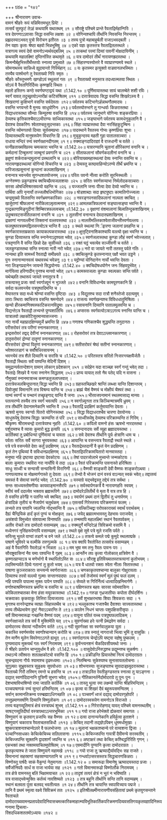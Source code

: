 +++
title = "१४२"

+++
श्रीनारायण उवाच-  
वामनं श्रीहरेः रूपं यन्निमित्तमभूत् प्रिये! ।  
तत्सर्वं सुस्फुटं तेऽहं कथयामि यथातथम् ॥१ ॥
सौराष्ट्रे पश्चिमे प्रान्ते रैवताद्रिर्महान्गिरिः ।  
यत्र देवगणाऽऽवासाः सिद्धा वसन्ति लक्षशः ॥२ ॥
योगिन्यश्चापि तीर्थानि निवसन्ति निरन्तरम् ।  
प्रह्लादस्याऽभवत् पुत्रो विरोचन इतीरतः ॥३ ॥
तस्य पुत्रो महाबाहुर्बली राजाऽभवद्बली ।  
तेन यज्ञाः कृताः श्रेष्ठा बहवो भिन्नभूमिषु ॥४ ॥
एको यज्ञः कृतस्तत्र रैवताद्रितलस्थले ।  
यत्रागत्य स्वयं देवो वामनोऽभ्यर्थयद्बलिम् ॥५ ॥
तत्कथां परमां दिव्यां पावनीं मोक्षदायिनीम् ।  
कथयामि महालक्ष्मि! तृप्तिर्नास्ति कथामृते ॥६ ॥
यत्र दामोदरं तीर्थं नारायणह्रदस्तथा ।  
किमन्यैर्बहुभिस्तीर्थैस्तयोः स्नात्वा प्रमुच्यते ॥७ ॥
सिंहारण्यस्योत्तरे वै व्याघ्रारण्यमये स्थले ।  
सोमनाथस्य सान्निध्ये ह्युदयान्तो गिरिर्महान् ॥८ ॥
यः कृतस्मर इत्युक्तो वाडवानलभस्मितः ।  
तस्यैव पार्श्वभागे तु रेवताख्यो गिरिः स्मृतः ।  
श्रीहरेः कौस्तुभमणेः खण्डोऽयं स्थूलतां गतः ॥९ ॥
रैवताख्यो मनुस्तत्र तदध्यात्मतया स्थितः ।  
सोऽयं वै रैवतगिरिर्दिव्यः कृष्णहृदि स्थितः ।  
महतो हस्तिनः कण्ठे स्वर्णघण्टाद्वयं यथा ॥1.142.१० ॥
पूर्णिमायास्तथा सायं चालम्बेते शशी रविः ।  
स्वर्गं यावत् तदुच्छ्रायोऽन्तरीक्षं कटिसंश्रितम् ॥११ ॥
दत्तात्रेयादयः सिद्धा वसन्ति शिखरेऽस्य वै ।  
शिखराणां कुक्षिभागे वसन्ति सर्वदेवताः ॥१२॥
पर्वतस्य कटिभागेऽर्हन्नाथगौतमादयः ।  
वसन्ति भगवन्तो वै मुनयः साधुयोगिनः ॥१३॥
पर्वतस्योरुभागे तु गान्धर्वाः किन्नरास्तथा ।  
विद्याधरास्तथा सौम्याः किम्पुरुषा वसन्ति हि ॥१४॥
पर्वतस्य जानुभागे योगिन्यः शङ्करप्रियाः ।  
देव्यश्च कृत्तिकाश्चैवाऽऽभीराण्यः साध्विकास्तथा ॥१५॥
जङ्घाभागे पर्वतस्य कामधेनुकुलानि वै ।  
देवाश्च देवकरिणः श्वेताश्चतुःसुदन्तकाः ॥१६॥
सिंहा व्याघ्रास्तथा दैवा नरसिंहकुटुम्बिनः ।  
वसन्ति व्योमगतयो दिव्याः सूर्यसमप्रभाः ॥१७॥
पादस्थाने रैवतस्य गोप्यः कृष्णप्रियाः शुभाः ।  
दिव्यास्तथापि मानुषरूपेण विचरन्ति हि ॥१८॥
मुचुकुन्दस्य महती गुहा पातालसञ्चरा ।  
राधाया मन्दिरं रम्यं स्वर्णरक्षानदीगतम् ॥१ ९॥
रुक्माङ्गदादिराज्ञां वै राजधानी च वर्तते ।  
पत्नीव्रताख्यविप्रस्य चमत्कारा भवन्ति च ॥1.142.२०॥
यत्रारण्यानि चूतानां क्षीरिकाणां वनानि च ।  
कर्मदानां टिम्बुरूणां जाम्बूनां प्रवणानि च ॥२१ ॥
सीताफलानां सौवर्णकदलीनां वनानि च ।  
इक्षूणां शर्कराकन्दमूलानां प्रस्थलानि च ॥२२॥
बोरियाख्यमहास्थल्यां देव्यः स्नान्ति वसन्ति च ।  
नारायणहृदस्थल्यां योगिन्यो विचरन्ति च ॥२३ ॥
देव्यस्तु काष्ठवाहिन्योऽरण्ये तीर्थे भ्रमन्ति च ।  
पारिजातप्रसूनानां कुन्दानां कल्पशाखिनाम् ।  
वनान्यत्र भवन्त्येव सुगन्धशतयोजनम् ॥२४॥
परितः पवनो नीत्वा करोति सुरभिस्थलीः ।  
अग्नेरुष्णाः प्रकुण्डाश्च क्वचिच्छैत्यजलाशयाः ॥२५ ॥
सरितः स्वर्णरूप्याभा निर्मलोदकसञ्चराः ।  
सरसा ओषधिमिश्ररसवत्यो वहन्ति च ॥२६ ॥
यज्जलानि जनाः पीत्वा देवा देव्यो भवन्ति च ।  
पार्थिवा अपि नृनार्यो तज्जलौषधिभोगिकाः ॥२७॥
षोडशाब्दाः सदा हृष्टपुष्टाः कामातिगोज्ज्वलाः ।  
चन्द्रमुख्यो विलसन्ति स्वर्गभ्रमणकारिकाः ॥२८ ॥
नवरङ्गपनसादिफलानां नाल्पता क्वचित् ।  
खर्जूराणां श्रीफलानां नारीकेलाऽमृतात्मनाम् ॥२९॥
आमलकत्रिफलानां सङ्घात्सङ्घा भवन्ति वै ।  
गुन्द्रकाणामिङ्गुदीनां शिम्बिपत्रफलत्वचाम् ॥1.142.३० ॥
वृक्षाणां वंशमालानां बिल्वतिन्दुकशाखिनाम् ।  
उदुम्बरवटसर्जतिलकानां वनानि च ॥३१ ॥
तुलसीनां वनान्यत्र देवदारुप्रशाखिनाम् ।  
द्राक्षाणां नागवल्लीनां तिक्तानां वल्लयस्तथा ॥३२ ॥
मालतीमल्लिकाश्वेताजीवन्तीस्वर्णवल्लयः ।  
फलपुष्पपत्रसम्पद्विलसन्त्योऽत्र भान्ति वै ॥३३ ॥
स्थले स्थल्यां निर्इारणा जलानां प्रवहन्ति च ।  
स्वर्णकारास्ताम्रकाराः कायाकल्पकरास्तथा ॥३४॥
क्षुत्तृट्विनाशिकाश्चापि वल्ल्यो वृक्षा भवन्ति च ।  
कुण्डा दिव्यास्तत्र सन्ति स्नानेनाऽदृश्यता भवेत् ॥३५॥
स्वर्णजलास्तथा कुण्डा लौहं स्वर्णं भवेज्जलात् ।  
पत्रतृणानि वै सन्ति छिन्नो देहः सुसीव्यते ॥३६ ॥
रक्तं घट्टं भवत्येव सञ्जीवनी च वर्तते ।  
जलकुण्डास्तथा सन्ति स्नात्वा नारी नरो भवेत् ॥३७॥
नरो वा जायते नारी ततस्तु पर्वते गतिः ।  
नान्यथा इति सामर्थ्यं रैवताद्रौ समीक्ष्यते ॥३८ ॥
क्वचित्कुण्डे कृतस्नानात् पक्षौ भवत उड्डने ।  
पुनः स्नानान्मानवत्वं यथावस्थं भवेन्ननु ॥३ ९॥
यद्द्रोण्यां योनिदानेन नार्यो भवन्ति देवताः ।  
नरा लिङ्गप्रदानेन जायन्ते सिद्धयोनयः ॥1.142.४० ॥
क्वचिदोषधयोगेन जनः सिंहवपुर्भवेत् ।  
मार्गयित्वा हरिणादीन् पुनश्च मानवो भवेत् ॥४१॥
कामरूपजलाः कुण्डाः स्वल्पकाः सन्ति पर्वते ।  
यथेच्छति तथारूपं जायते स्नातुरत्र वै ।  
तत्रत्यास्तु प्रजाः सर्वा स्वर्गान्न्यूनं न भुञ्जते ॥४२॥
वनानि विविधान्येव कामपूरणकानि हि ।  
सर्वदा फलवन्त्येव पत्रपुष्पादिमन्ति च ।  
मेघास्तत्र सदा मध्ये श्रोण्यां वसन्ति वृष्टिदाः ॥४३ ॥
विद्युतश्च सदा रात्रौ शनैस्तेजो ददत्यमुम् ।  
ताराः स्थिराः क्वचित्तत्र वसन्ति श्रमनोदने ॥४४॥
राजत्यः स्वर्णखन्यश्च विविधधातुमिश्रिताः ।  
खन्यो हीरकमाणिक्यस्फाटिकरत्नविद्रुमाः ॥४५॥
रसायनानि दिव्यानि पातालमूलवन्ति च ।  
विद्यन्तेऽत्र रैवताद्रौ लभ्यन्ते पुण्यशालिभिः ॥४६॥
अप्सरसः स्वर्गवत्योऽत्राऽऽगत्य स्नान्ति यान्ति च ।  
यात्रालवो लक्षकोटिसुरमानवसज्जनाः ।  
नरा नार्यो महाप्रादक्षिण्यमूर्जे भ्रमन्ति हि ॥४७॥
गणाश्च गणिकाश्चैव शुद्ध्यन्ति तनुदानतः ।  
परीसरोवरं तत्र परीणां स्नानकारणात् ।  
इन्द्रसरोवरं तद्वद् देवीनां स्नानकारणात् ॥४८॥
रोहसरोवरं तत्र देवाऽऽप्लवनकारणात् ।  
दातृसरोवरं द्रोण्यां दातॄणां स्नानकारणात् ।  
वीरसरोवरं द्रोण्यां पितॄणां स्नानकारणात् ॥४९॥
सतीसरोवरं श्रेष्ठं सतीनां स्नानकारणात् ।  
भवेश्वरतडागं च सर्वौषधिरसायनम् ।  
भवन्त्येवं तत्र शैले दिव्यानि च सरांसि च ॥1.142.५० ॥
परितस्तत्र सरितो निःसरन्त्यक्षयैर्जलैः ।  
रैवताद्रौ स्थिताः सर्वे पश्यन्ति मेदिनीं दिशम् ।  
समुद्रान्पर्वतान्देशान् ग्रामान् लोकान् प्रदेशकान् ॥५१ ॥
सदेहेन यदा वाञ्च्छा स्वर्गं गन्तुं भवेत् तदा ।  
रैवताद्रेः शिखरे वै गत्वा स्नानेन सिद्धताम् ॥५२॥
प्राप्य यायात् ततो नैव पतेद् यदि न वासना ।  
गौमुख्यां स्नानमात्राच्च कमण्डलुजलाप्लवात् ।  
दत्तात्रेयजलबिन्दुपानात् सिद्धा भवन्ति हि ॥५३॥
ग्रहास्तच्छिखरे श्रान्तिं लब्ध्वा यान्ति दिशान्तरम् ।  
दिवोजुषां विमानानि तत्र विश्रम्य यान्ति च ॥५४॥
ब्राह्मं चैशं वैष्णवं च मोक्षीयं चैश्वरं तथा ।  
याम्यं स्वर्ग्यं च पन्थानं तच्छृङ्गाद् यान्ति वै जनाः ॥५५॥
भीरवजपनामानं स्थलमासाद्य मानवः ।  
पतत्यरण्ये तस्यैव तत्र स्वर्गं भवत्यपि ॥५६॥
न स्वर्गान्न्यूनता तत्र किञ्चिन्मात्रमपि ध्रुवम् ।  
तत्र तीर्थानि देवानामनेकानि भवन्ति वै ॥५७॥
रैवताद्रिं प्रदक्षिणं कर्तुमायान्ति देवताः ।  
ऋषयो मुनयः स्वर्ग्याः पितरो योगिनस्तथा ॥५८॥
सिद्धा विद्याधराश्चैव चारणा देवयोनयः ।  
साधुरूपेषु देवाश्च सिद्धाः क्राम्यन्ति तं परि ॥५९॥
साध्वीरूपेषु देव्यश्च परिक्राम्यन्ति तं गिरिम् ।  
श्रीकृष्णः श्रीरामचन्द्रो दत्तात्रेयश्च नृहरिः ॥1.142.६० ॥
कपिलो वामनो हंसः ऋषभो नारदस्तथा ।  
पर्शुरामश्च वै व्यासः कुमारो बुद्ध इत्यपि ॥६१ ॥
सनन्दनादयः सर्वे व्यूहा ब्रह्मादयस्तथा ।  
कार्तिक्यां तु प्रबोधिन्यां पूर्णिमायां च यावता ॥६२॥
सवे देवाश्च तीर्थानि पूर्यः क्षेत्राणि धाम च ।  
पर्वताः सरितः सर्वे सागरा भूमयस्तथा ॥६३॥
आयान्ति च वसन्त्यत्र रैवताद्रौ स्थले स्थले ।  
पत्रे पत्रे वसन्त्येते देवाः कर्तुं प्रदक्षिणम् ॥६४॥
रैवताद्रेस्तदानीं वै कृतं येन प्रदक्षिणम् ।  
कृतं तेन पृथिव्यां वै सविधानप्रदक्षिणम् ॥६५॥
रैवताद्रिपरिक्रामयितारो मानवास्तदा ।  
मनुष्या नहि द्रष्टव्या द्रष्टव्या देवकोटयः ॥६६॥
तेषां पादरजोलाभे मुच्यन्ते जन्मकोटयः ।  
बालाः कुमाराः स्थविरा नरा नार्योपि ये तदा ॥६७॥
रैवतं परिक्रामन्ति पावनास्ते हरिश्रिताः ।  
साधुः साध्वी च सन्यासी सन्यासिनी विरागिणी ॥६८॥
वैष्णवी शाङ्करी देवी वैष्णवः शाङ्करोऽथवा ।  
गाणपत्याश्च वा मोक्षमार्गगास्ते तु देवताः ॥६९॥
तेभ्यो वै भोजनं दानं वस्त्रं वाऽन्यत् स्वकं भवेत्॥
तद्दातव्यं समस्तं वै सेवायां स्वर्गदं भवेत् ॥1.142.७० ॥
यस्याग्रे यद्भवेद्वस्तु तद्देयं तत्र सर्वथा ।  
सन्तः साध्व्यस्तोषणीयाः कायवाङ्मानसैरपि ॥७१॥
सर्वस्वार्पणकर्त्रे वै नारायणहरिः स्वयम् ।  
स्वीयं सर्वं ददात्येव भक्ताय ब्रह्मरूपिणे ॥७२॥
दामोदरेऽतितीर्थे ये मृता वै यत्र तत्र हि ।  
ते वसन्ति हरेर्गेहे न पतन्ति भवे क्वचित् ॥७३॥
स्वार्पणं प्रथमं दानं द्वितीयं तु धनार्पणम् ।  
क्षेत्रादिकं तृतीयं च नैजार्पणं चतुर्थकम् ॥७४॥
एतत्सर्वं गिरेस्तस्य परिक्रमणजं फलम् ।  
लभ्यते तत्र पापानि ज्वलन्ति नोद्भवन्ति वै ॥७५॥
यत्किञ्चिद्वा परोपकाराख्यं स्वार्थं परार्थकम् ।  
दैह्यं चैन्द्रियिकं हार्दं कृतं पुण्यं च मोक्षकृत् ॥७६॥
जयेद् ब्रह्मात्मभावस्तु देहभावः पराजयेत् ।  
असंशयो विमुच्येत संशयात्मा विनश्यति ॥७७॥
तन्ममापि महालक्ष्मि! स्थानं रैवतपर्वकम् ।  
अतीव रोचते तत्र दामोदरो वसाम्यहम् ॥७८॥
रुक्मदुर्गे मन्दिरेऽहं त्रिविक्रमो वसामि वै ।  
मध्येनगरं नृसिंहरूपेणापि वसाम्यहम् ॥७९॥
स्थले वृक्षे सुमे पत्रे मूले रजसि पर्वते ।  
सरित्सु भूतले वाप्यां तडागे च वने जले ॥1.142.८०॥
तत्रत्ये कमले पद्मे कुमुदे स्थलपद्मके ।  
पाषाणे भूविवरे च वल्मीके तरुगुल्मके ॥८ १॥
यत्र क्वापि रैवतोस्ति तत्सर्वत्र वसाम्यहम् ।  
अहं वै रैवतगिरिः रैवतोऽहं न भिन्नता ॥८२॥
मम भूषा मम तनुः रैवतः पावनः परः ।  
सौराष्ट्रवासिनां नैव यमाः पश्यन्ति वै गृहम् ॥८३॥
आनर्तेन तपः कृत्वा गोलोकात् क्षत्रियेण वै ।  
कृष्णात्प्राप्याऽत्र च मणेर्भागो बै स्थापितोऽस्ति सः ॥८४॥
सौराष्ट्र इतिविख्यातस्तत्रत्यानां कुतोभयम् ।  
तदस्मिन्पर्वते दिव्ये गतानां तु कुतो भयम् ॥८५॥
यत्र वै धातवो रक्ताः श्वेता नीलाः सितास्तथा ।  
पाषाणा कुञ्जराकाराः सन्त्यन्ये स्वर्णराजताः ॥८६॥
चणकाकृतयश्चान्या बालुका गोक्षुरायताः ।  
दिव्याश्च तरवो वल्ल्यो गुल्माः सन्तानपादपाः ॥८७॥
सर्वं तेजोमयं स्वर्णं मूलं पुष्पं फलं दलम् ।  
नहि पश्यति पापात्मा मुक्तः पापेन पश्यति ॥८८॥
सेव्यते स गिरिर्नित्यं धात्वादिखनिमार्गणैः ।  
वर्णाश्चाश्रमिणस्तत्र भ्रमन्ति च वसन्ति च ॥८९॥
पक्षिणस्तत्र बहवः सारसा व्योमवासिनः ।  
कोकिलाश्चातका मेना हंसा मयूरकास्तथा ॥1.142.९०॥
गरुडा गृध्रजातीयाः कपोता दीर्घदर्शिनः ।  
चक्रवाकाः कृकवाकुः तित्तिरा दिव्यजातयः ॥९१॥
सर्वे शुभाक्षरभाषाः शिवाः शिवकराः सदा । १  
मृगाश्च वानरेन्द्राश्च व्याघ्राः सिंहास्तथैव च ॥९२॥
भल्लुकाश्च गजाश्चैव दैवाश्वाः सात्त्वतास्तथा ।  
तस्य तीर्थप्रभावेण दुष्टं नैवाऽऽचरन्ति ते ॥९३॥
कालेन निधनं चाप्ताः पशुपक्षिसरीसृपाः ।  
सर्वे विमानमारूढा गच्छन्ति वैष्णवं पदम् ॥९४॥
वायुना पतितं यच्च पत्रपुष्पफलादिकम् ।  
स्वर्णरक्षाजले तत्र सर्वं वै मुक्तिमेति यत् ॥९५॥
सुवर्णाख्या हरेः पत्नी प्रेमद्रवेण सर्वदा ।  
दामोदरस्य सेवायां नदीरूपेण वर्तते ॥९६॥
नदी सुवर्णरक्षा सा स्वर्णवालुकया युता ।  
चकास्ति स्वर्णमय्येव स्वर्णांश्चान्यान् करोति च ॥९७॥
तत्र स्नातुं नागराजो भित्वा भूमिं तु वासुकिः ।  
तेन मार्गेण मूलेन विवरेणाऽऽगते ह्यभूत् ॥९८॥
स्वर्गादागत्य चेन्द्रोऽपि यष्ट्वा यज्ञेषु पुष्कलम् ।  
पुण्यमादाय मुक्त्यर्थं गतः स्वर्गं निरामयम् ॥९९॥
कुर्वन्त्यनशनं चैकदिवसीयमथो जनाः ।  
ते श्रीहरेः प्रतापेन चाप्नुयुर्धाम वै हरेः ॥1.142.१०० ॥
वासुदेवोऽनिरुद्धश्च प्रद्युम्नश्च सुकर्षणः ।  
तथाऽन्ये त्वीश्वराः शतलक्षकोट्यो वसन्ति हि ॥१० १॥
प्रक्रीडन्ति प्रियास्तेषां नित्यं दामोदराग्रतः ।  
सुचन्द्रवदना गौर्यः श्यामाश्च दृढमध्यमाः ॥१०२॥
नितम्बिन्यः सुकेश्यश्च सुनासायतलोचनाः ।  
सुगुल्फाः सुभ्रुवस्तत्र सुकुक्ष्यः सुपयोधराः ॥१ ०३॥
शोभनास्याः सुजङ्घाश्च सुपादाङ्घ्र्युदरास्तथा ।  
रैवताख्ये गिरौ तस्मिन् रमन्ते च हसन्ति च ॥१ ०४॥
तत्राऽस्ति रेवतीकुण्डस्तत्र स्नात्वा तु याऽङ्गना ।  
दद्यात् स्वर्णादिदानानि पुत्रिणी सुभगा भवेत् ॥१०५॥
गीतिकानर्तनैर्दामोदराग्रे तु पुनः पुनः ।  
देशभाषाविभाषिण्यो रामा जाग्रति कार्तिके ॥१ ०६॥
तास्तु भूत्वा रमा लक्ष्म्यो यान्ति श्रीहरिमन्दिरम् ।  
पञ्चपाषाणकं रम्यं सुन्दरं हरिमन्दिरम् ॥१ ०७॥
कृत्वा वा शिखरं दैवं बहुरूपसमन्वितम् ।  
सर्वान् कामानतिक्रम्य परम्ब्रह्माऽधिगच्छति ॥१ ०८॥
पञ्चवर्णं ध्वजं दद्याद् दामोदरगृहोपरि ।  
तन्तुप्रमाणवर्षाणि दिव्यानि विष्णुलोकगः ॥१ ०९॥
दामोदरस्वरूपेण वामनोऽत्र विराजते ।  
तस्य षड्गव्यूतिमात्रं क्षेत्रं वस्त्रापथं शुभम् ॥1.142.११ ०॥
गिरेरारोहणाद् यावत् पश्चिमे वामनस्थलीम् ।  
साषट्गव्यूतिदीर्घा वस्त्रापथाऽऽन्तरभूमिका ॥११ १॥
गयो राजा हरेर्भक्तो ह्येकवारं समागतः ।  
विष्णुयागं स कृतवान् प्रजाभिः सह वैष्णवः ॥१ १२॥
दत्वा दानान्यनेकानि हविर्हुत्वा हुताशने ।  
विष्णुयागं चकारात्र रैवताचलसन्निधौ ॥११३ ॥
केचित् तदानी तद्यज्ञेऽपिबन् धूममधोमुखाः ।  
शुष्कपत्राशनाश्चान्येऽपरे वै फलभोजनाः ॥१ १४॥
मूलानां भक्षकाश्चान्ये परे वाय्वशना द्विजाः ।  
पञ्चाग्निसाधकाः केचित्केचिच्च सलिलासनाः ॥११५॥
केचिज्जपन्ति गायत्रीं दैवीमन्ये सरस्वतीम् ।  
केचिज्जपन्ति सूक्तानि द्वादशार्णं जपन्ति च ॥११ ६॥
अष्टाक्षरं तथा केचित् कश्चिद्धरिरिति गृणन् ।  
एकभक्तं तथा नक्तमयाचितमुपोषितम् ॥१ १७॥
एवमादीनि पुण्यानि कृत्वा दामोदराग्रतः ।  
कृतकृत्याश्च ते जाता विष्णुयागे महामखे ॥११८ ॥
गयो राजा तु ऋष्याद्यैर्यावद्भिः सह राजते ।  
विमानानां सहस्राणां सहस्राण्यागतानि च ॥११ ९॥
गन्धर्वाऽप्सरसस्तत्र सिद्धचारणकिन्नराः ।  
विष्णोस्तु पार्षदैः साकं वैकुण्ठं नेतुमागताः ॥1.142.१२ ० ॥
समारूढा विमानेषु ऋष्यादयस्तदा प्रजाः ।  
सर्वैर्जानिपदैः सार्धं स राजा भार्यया सह ॥१२१ ॥
गतो विमानमारूढो विष्णोर्लोकं निरामयम् ।  
तत्र क्षेत्रे वामनस्तु बलिं भिक्षामयाचत ॥१ २२॥
तादृशं तत्परं क्षेत्रं न भूतं न भविष्यति ।  
यत्र वासाद्भवेन्मुक्तिः कर्तव्यं नावशिष्यते ॥१२३ ॥
तत्र बहूनि तीर्थानि सन्ति तानि वदाम्यहम् ।  
स्थानं बलवता पुंसा बलवद् भवतीत्यतः ॥१ २४॥
तीर्थानि तत्र चायान्ति स्वपावित्र्याय पद्मजे ।  
तानि वै प्रथमं स्मृत्वा वक्ष्ये त्रिविक्रमं ततः ॥१२५ ॥
इतिश्रीलक्ष्मीनारायणीयसंहितायां प्रथमे कृतयुगसन्ताने रैवताचले दामोदराख्यवामनप्रतापदेवादिनिवासचमत्कारिकमाहात्म्यविभूतिकार्तिकपरिक्रमणदिव्यवसतिगयकृतयज्ञादिनिरूपणनामा द्विचत्वा-  
रिंशदधिकशततमोऽध्यायः ॥१४२ ॥
    
